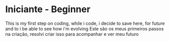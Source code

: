 # Iniciante - Beginner  
This is my first step on coding, while i code, i decide to save here, for future and to i be able to see how i'm evolving
Este são os meus primeiros passos na criação, resolvi criar isso para acompanhar e ver meu futuro
